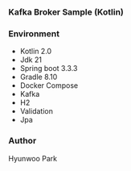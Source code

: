 ### Kafka Broker Sample (Kotlin)

### Environment
  - Kotlin 2.0
  - Jdk 21
  - Spring boot 3.3.3
  - Gradle 8.10
  - Docker Compose
  - Kafka
  - H2
  - Validation
  - Jpa

### Author

Hyunwoo Park
